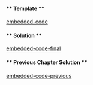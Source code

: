 <!-- Add translation for the following page: https://vyper.fun/#/2/wild_pokemons
Do NOT change the code below. The below code runs the code editor -->

<!-- tabs:start -->

#### ** Template **

[embedded-code](../../assets/2/2.3-template-code.vy ':include :type=code embed-template')

#### ** Solution **

[embedded-code-final](../../assets/2/2.3-finished-code.vy ':include :type=code embed-final')

#### ** Previous Chapter Solution **

[embedded-code-previous](../../assets/2/2.2-finished-code.vy ':include :type=code embed-previous')

<!-- tabs:end -->
